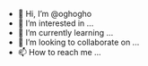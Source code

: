 - 👋 Hi, I’m @oghogho
- 👀 I’m interested in ...
- 🌱 I’m currently learning ...
- 💞️ I’m looking to collaborate on ...
- 📫 How to reach me ...

<!---
Layzeeartist/Layzeeartist is a ✨ special ✨ repository because its `README.md` (this file) appears on your GitHub profile.
You can click the Preview link to take a look at your changes.
--->
